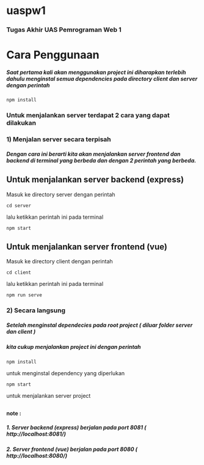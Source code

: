 
# uaspw1 
 ### Tugas Akhir UAS Pemrograman Web 1

# Cara Penggunaan
 ##### Saat pertama kali akan menggunakan project ini diharapkan terlebih dahulu menginstal semua dependencies pada directory client dan server dengan perintah 
   ```
   npm install
   ```  
 ### Untuk menjalankan server terdapat 2 cara yang dapat dilakukan   
 ### 1) Menjalan server secara terpisah  
 ##### Dengan cara ini berarti kita akan menjalankan server frontend dan backend di terminal yang berbeda dan dengan 2 perintah yang berbeda.
 
  ## Untuk menjalankan server backend (express)
   Masuk ke directory server dengan perintah 
  ```
  cd server
  ``` 
   lalu ketikkan perintah ini pada terminal
  ```
  npm start
  ```
   ## Untuk menjalankan server frontend (vue)
 
  Masuk ke directory client dengan perintah 
  ```
  cd client
  ``` 
  lalu ketikkan perintah ini pada terminal
  ```
  npm run serve
  ```
### 2) Secara langsung
   
   ##### Setelah menginstal dependecies pada root project ( diluar folder server dan client ) 
   ##### kita cukup menjalankan project ini dengan perintah

   ```
   npm install
   ```
   untuk menginstal dependency yang diperlukan 
   ```
   npm start
   ```
   untuk menjalankan server project
##
#### note : 
##### 1. Server backend (express) berjalan pada port 8081 ( http://localhost:8081/)
##### 2. Server frontend (vue) berjalan pada port 8080 ( http://localhost:8080/)
